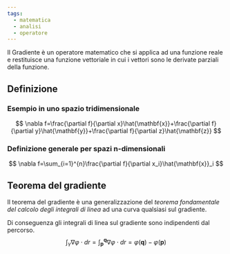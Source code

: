 ```yaml
---
tags:
  - matematica
  - analisi
  - operatore
---
```

Il Gradiente è un operatore matematico che si applica ad una funzione reale e restituisce una funzione vettoriale in cui i vettori sono le derivate parziali della funzione.
## Definizione
### Esempio in uno spazio tridimensionale
$$
\nabla f=\frac{\partial f}{\partial x}\hat{\mathbf{x}}+\frac{\partial f}{\partial y}\hat{\mathbf{y}}+\frac{\partial f}{\partial z}\hat{\mathbf{z}}
$$
### Definizione generale per spazi n-dimensionali
$$
\nabla f=\sum_{i=1}^{n}\frac{\partial f}{\partial x_i}\hat{\mathbf{x}}_i
$$
## Teorema del gradiente
Il teorema del gradiente è una generalizzazione del *teorema fondamentale del calcolo degli integrali di linea* ad una curva qualsiasi sul gradiente.

Di conseguenza gli integrali di linea sul gradiente sono indipendenti dal percorso.
$$
\int_{\gamma}\nabla\varphi\cdot dr = \int_{\mathbf{p}}^{\mathbf{q}}\nabla\varphi\cdot dr = \varphi(\mathbf{q})-\varphi(\mathbf{p})
$$


